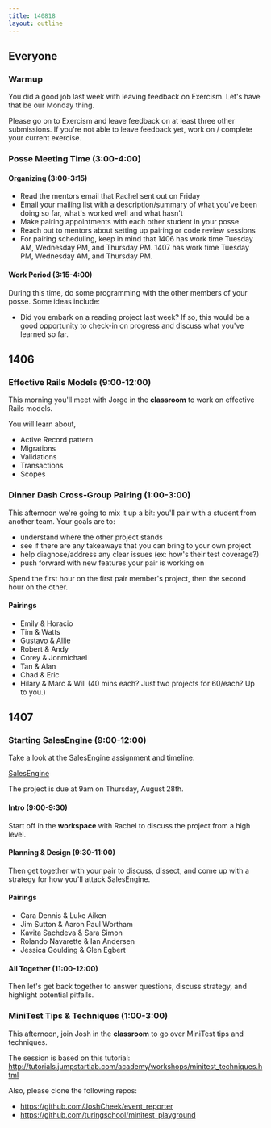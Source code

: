 ```yaml
---
title: 140818
layout: outline
---
```


## Everyone

### Warmup

You did a good job last week with leaving feedback on Exercism. Let's have that
be our Monday thing.

Please go on to Exercism and leave feedback on at least three
other submissions. If you're not able to leave feedback yet, work on / complete
your current exercise.

### Posse Meeting Time (3:00-4:00)

#### Organizing (3:00-3:15)

* Read the mentors email that Rachel sent out on Friday
* Email your mailing list with a description/summary of what you've been
doing so far, what's worked well and what hasn't
* Make pairing appointments with each other student in your posse
* Reach out to mentors about setting up pairing or code review sessions
* For pairing scheduling, keep in mind that 1406 has work time Tuesday AM,
Wednesday PM, and Thursday PM. 1407 has work time Tuesday PM, Wednesday AM, and
Thursday PM.

#### Work Period (3:15-4:00)

During this time, do some programming with the other members of your posse. Some
ideas include:

* Did you embark on a reading project last week? If so, this would be a good
opportunity to check-in on progress and discuss what you've learned so far.

## 1406

### Effective Rails Models (9:00-12:00)

This morning you'll meet with Jorge in the **classroom** to work on effective
Rails models.

You will learn about,

* Active Record pattern
* Migrations
* Validations
* Transactions
* Scopes

### Dinner Dash Cross-Group Pairing (1:00-3:00)

This afternoon we're going to mix it up a bit: you'll pair with a student from
another team. Your goals are to:

* understand where the other project stands
* see if there are any takeaways that you can bring to your own project
* help diagnose/address any clear issues (ex: how's their test coverage?)
* push forward with new features your pair is working on

Spend the first hour on the first pair member's project, then the second hour
on the other.

#### Pairings

* Emily & Horacio
* Tim & Watts
* Gustavo & Allie
* Robert & Andy
* Corey & Jonmichael
* Tan & Alan
* Chad & Eric
* Hilary & Marc & Will (40 mins each? Just two projects for 60/each? Up to you.)

## 1407

### Starting SalesEngine (9:00-12:00)

Take a look at the SalesEngine assignment and timeline:

[SalesEngine](http://tutorials.jumpstartlab.com/projects/sales_engine.html)

The project is due at 9am on Thursday, August 28th.

#### Intro (9:00-9:30)

Start off in the **workspace** with Rachel to discuss the project from a high
level.

#### Planning & Design (9:30-11:00)

Then get together with your pair to discuss, dissect, and come up with a
strategy for how you'll attack SalesEngine.

#### Pairings

* Cara Dennis & Luke Aiken
* Jim Sutton & Aaron Paul Wortham
* Kavita Sachdeva & Sara Simon
* Rolando Navarette & Ian Andersen
* Jessica Goulding & Glen Egbert

#### All Together (11:00-12:00)

Then let's get back together to answer questions, discuss strategy, and highlight
potential pitfalls.

### MiniTest Tips & Techniques (1:00-3:00)

This afternoon, join Josh in the **classroom** to go over MiniTest tips and techniques.

The session is based on this tutorial: http://tutorials.jumpstartlab.com/academy/workshops/minitest_techniques.html

Also, please clone the following repos:

* https://github.com/JoshCheek/event_reporter
* https://github.com/turingschool/minitest_playground
